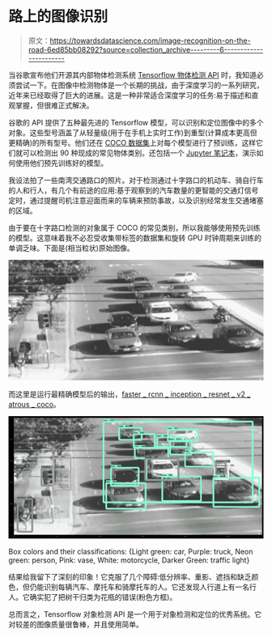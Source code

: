 # 路上的图像识别

> 原文：<https://towardsdatascience.com/image-recognition-on-the-road-6ed85bb08292?source=collection_archive---------6----------------------->

当谷歌宣布他们开源其内部物体检测系统 [Tensorflow 物体检测 API](https://research.googleblog.com/2017/06/supercharge-your-computer-vision-models.html) 时，我知道必须尝试一下。在图像中检测物体是一个长期的挑战，由于深度学习的一系列研究，近年来已经取得了巨大的进展。这是一种非常适合深度学习的任务:易于描述和直观掌握，但很难正式解决。

谷歌的 API 提供了五种最先进的 Tensorflow 模型，可以识别和定位图像中的多个对象。这些型号涵盖了从轻量级(用于在手机上实时工作)到重型(计算成本更高但更精确)的所有型号。他们还在 [COCO 数据集](http://mscoco.org/)上对每个模型进行了预训练，这样它们就可以检测出 90 种现成的常见物体类别。还包括一个 [Jupyter 笔记本](https://github.com/tensorflow/models/blob/master/research/object_detection/object_detection_tutorial.ipynb)，演示如何使用他们预先训练好的模型。

我设法拍了一些南湾交通路口的照片。对于检测通过十字路口的机动车、骑自行车的人和行人，有几个有前途的应用:基于观察到的汽车数量的更智能的交通灯信号定时，通过提醒司机注意迎面而来的车辆来预防事故，以及识别经常发生交通堵塞的区域。

由于要在十字路口检测的对象属于 COCO 的常见类别，所以我能够使用预先训练的模型。这意味着我不必忍受收集带标签的数据集和旋转 GPU 时钟周期来训练的单调乏味。下面是(相当粒状)原始图像。

![](img/ea91af0fd7f9c7b1e35ea52e2e885f86.png)

而这里是运行最精确模型后的输出，[faster _ rcnn _ inception _ resnet _ v2 _ atrous _ coco](http://download.tensorflow.org/models/object_detection/faster_rcnn_inception_resnet_v2_atrous_coco_11_06_2017.tar.gz)。

![](img/3fd70c38677e3d7e74df34c5aa565c69.png)

Box colors and their classifications: {Light green: car, Purple: truck, Neon green: person, Pink: vase, White: motorcycle, Darker Green: traffic light}

结果给我留下了深刻的印象！它克服了几个障碍:低分辨率、重影、遮挡和缺乏颜色，但仍能识别每辆汽车、摩托车和骑摩托车的人。它还发现人行道上有一名行人。它确实犯了把树干归类为花瓶的错误(粉色方框)。

总而言之，Tensorflow 对象检测 API 是一个用于对象检测和定位的优秀系统。它对较差的图像质量很鲁棒，并且使用简单。